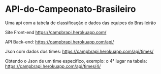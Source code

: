# API-do-Campeonato-Brasileiro
Uma api com a tabela de classificação e dados das equipes do Brasileirão

Site Front-end
https://campbrapi.herokuapp.com/

API Back-end:
https://campbrapi.herokuapp.com/api/

Json com dados dos times:
https://campbrapi.herokuapp.com/api/times/

Obtendo o Json de um time específico, exemplo: o 4° lugar na tabela:
https://campbrapi.herokuapp.com/api/times/4/
